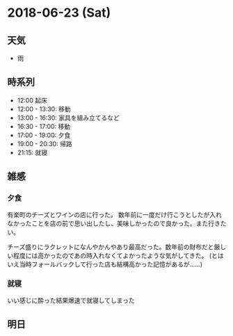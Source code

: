 # 2018-06-23 (Sat)

## 天気

- 雨

## 時系列

- 12:00 起床
- 12:00 - 13:30: 移動
- 13:00 - 16:30: 家具を組み立てるなど
- 16:30 - 17:00: 移動
- 17:00 - 19:00: 夕食
- 19:00 - 20:30: 帰路
- 21:15: 就寝

## 雑感

### 夕食

有楽町のチーズとワインの店に行った。
数年前に一度だけ行こうとしたが入れなかったことを店の前で思い出したし、美味しかったので良かった。また行きたい。

チーズ盛りにラクレットになんやかんやあり最高だった。数年前の財布だと厳しい程度には高かったのであの時入れなくてよかったような気がしてきた。
(とはいえ当時フォールバックして行った店も結構高かった記憶があるが……)

### 就寝

いい感じに酔った結果爆速で就寝してしまった

## 明日

